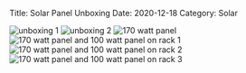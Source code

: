 Title: Solar Panel Unboxing
Date: 2020-12-18
Category: Solar

![unboxing 1](https://api.pcloud.com/getpubthumb?code=XZUMi8XZ1DE4LJd5W45dTzNb9DaD0jK8MLE7&linkpassword=undefined&size=400x400&crop=0&type=auto)
![unboxing 2](https://api.pcloud.com/getpubthumb?code=XZcMi8XZScEkzrIsflhIigPrXAKXL5xe9b9X&linkpassword=undefined&size=400x400&crop=0&type=auto)
![170 watt panel](https://api.pcloud.com/getpubthumb?code=XZGMi8XZ45iu71TqLPfXRogJihBRi5kgn8v7&linkpassword=undefined&size=400x400&crop=0&type=auto)
![170 watt panel and 100 watt panel on rack 1](https://api.pcloud.com/getpubthumb?code=XZ7Ti8XZgWodbVf1XaSw2h5GnD1cEkpnVB0V&linkpassword=undefined&size=400x400&crop=0&type=auto)
![170 watt panel and 100 watt panel on rack 2](https://api.pcloud.com/getpubthumb?code=XZXTi8XZupqYALoBhH5hNyIOvUiJdVLoCGNy&linkpassword=undefined&size=400x400&crop=0&type=auto)
![170 watt panel and 100 watt panel on rack 3](https://api.pcloud.com/getpubthumb?code=XZVTi8XZDOFyd5vfv0LJzw7gaw6SUHHbDVik&linkpassword=undefined&size=400x400&crop=0&type=auto)
